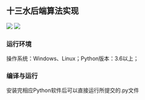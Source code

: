 ## 十三水后端算法实现
![](https://img.shields.io/badge/language-python-{green}.svg)
![](https://img.shields.io/badge/license-MIT-{green}.svg)
### 运行环境
操作系统：Windows、Linux；Python版本：3.6以上；
### 编译与运行
安装完相应Python软件后可以直接运行所提交的.py文件

